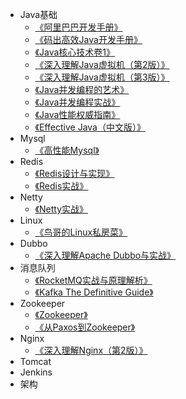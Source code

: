 - Java基础
  - [《阿里巴巴开发手册》]()
  - [《码出高效Java开发手册》]()
  - [《Java核心技术卷1》]()
  - [《深入理解Java虚拟机（第2版）》]()
  - [《深入理解Java虚拟机（第3版）》]()
  - [《Java并发编程的艺术》]()
  - [《Java并发编程实战》]()
  - [《Java性能权威指南》]()
  - [《Effective Java（中文版）》]()
- Mysql
  - [《高性能Mysql》]()
- Redis
  - [《Redis设计与实现》]()
  - [《Redis实战》]()
- Netty
  - [《Netty实战》]()
- Linux
  - [《鸟哥的Linux私房菜》]()
- Dubbo
  - [《深入理解Apache Dubbo与实战》]()
- 消息队列
  - [《RocketMQ实战与原理解析》]()
  - [《Kafka The Definitive Guide》]()
- Zookeeper
  - [《Zookeeper》]()
  - [《从Paxos到Zookeeper》]()
- Nginx
  - [《深入理解Nginx（第2版）》]()
- Tomcat
- Jenkins
- 架构
